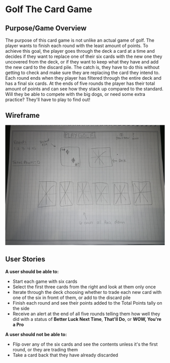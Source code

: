# Golf The Card Game

## Purpose/Game Overview
The purpose of this card game is not unlike an actual game of golf. The player wants to finish each round with the least amount of points. To achieve this goal, the player goes through the deck a card at a time and decides if they want to replace one of their six cards with the new one they uncovered from the deck, or if they want to keep what they have and add the new card to the discard pile. The catch is, they have to do this without getting to check and make sure they are replacing the card they intend to. Each round ends when they player has filtered through the entire deck and has a final six cards. At the ends of five rounds the player has their total amount of points and can see how they stack up compared to the standard. Will they be able to compete with the big dogs, or need some extra practice? They'll have to play to find out!  

## Wireframe
![Wireframe image](/wireframe/wireframe.png)

## User Stories
**A user should be able to:**
* Start each game with six cards
* Select the first three cards from the right and look at them only once
* Iterate through the deck choosing whether to trade each new card with one of the six in fromt of them, or add to the discard pile
* Finish each round and see their points added to the Total Points tally on the side
* Receive an alert at the end of all five rounds telling them how well they did with a status of **Better Luck Next Time**, **That'll Do**, or **WOW, You're a Pro**

**A user should not be able to:**
* Flip over any of the six cards and see the contents unless it's the first round, or they are trading them
* Take a card back that they have already discarded

